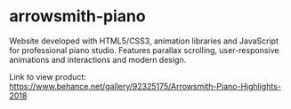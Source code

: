 # arrowsmith-piano
Website developed with HTML5/CSS3, animation libraries and JavaScript for professional piano studio.
Features parallax scrolling, user-responsive animations and interactions and modern design.

Link to view product: https://www.behance.net/gallery/92325175/Arrowsmith-Piano-Highlights-2018
